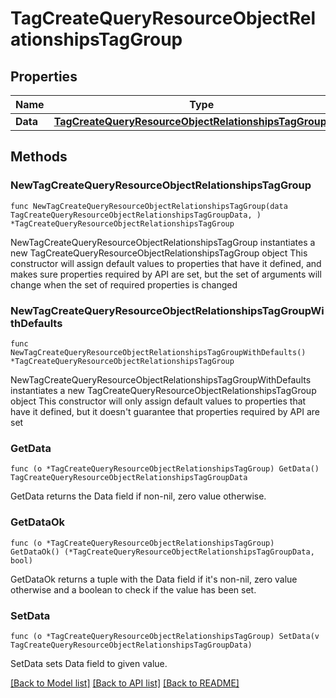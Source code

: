 # TagCreateQueryResourceObjectRelationshipsTagGroup

## Properties

Name | Type | Description | Notes
------------ | ------------- | ------------- | -------------
**Data** | [**TagCreateQueryResourceObjectRelationshipsTagGroupData**](TagCreateQueryResourceObjectRelationshipsTagGroupData.md) |  | 

## Methods

### NewTagCreateQueryResourceObjectRelationshipsTagGroup

`func NewTagCreateQueryResourceObjectRelationshipsTagGroup(data TagCreateQueryResourceObjectRelationshipsTagGroupData, ) *TagCreateQueryResourceObjectRelationshipsTagGroup`

NewTagCreateQueryResourceObjectRelationshipsTagGroup instantiates a new TagCreateQueryResourceObjectRelationshipsTagGroup object
This constructor will assign default values to properties that have it defined,
and makes sure properties required by API are set, but the set of arguments
will change when the set of required properties is changed

### NewTagCreateQueryResourceObjectRelationshipsTagGroupWithDefaults

`func NewTagCreateQueryResourceObjectRelationshipsTagGroupWithDefaults() *TagCreateQueryResourceObjectRelationshipsTagGroup`

NewTagCreateQueryResourceObjectRelationshipsTagGroupWithDefaults instantiates a new TagCreateQueryResourceObjectRelationshipsTagGroup object
This constructor will only assign default values to properties that have it defined,
but it doesn't guarantee that properties required by API are set

### GetData

`func (o *TagCreateQueryResourceObjectRelationshipsTagGroup) GetData() TagCreateQueryResourceObjectRelationshipsTagGroupData`

GetData returns the Data field if non-nil, zero value otherwise.

### GetDataOk

`func (o *TagCreateQueryResourceObjectRelationshipsTagGroup) GetDataOk() (*TagCreateQueryResourceObjectRelationshipsTagGroupData, bool)`

GetDataOk returns a tuple with the Data field if it's non-nil, zero value otherwise
and a boolean to check if the value has been set.

### SetData

`func (o *TagCreateQueryResourceObjectRelationshipsTagGroup) SetData(v TagCreateQueryResourceObjectRelationshipsTagGroupData)`

SetData sets Data field to given value.



[[Back to Model list]](../README.md#documentation-for-models) [[Back to API list]](../README.md#documentation-for-api-endpoints) [[Back to README]](../README.md)


